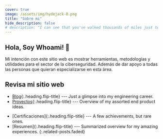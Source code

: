 ```yaml
---
cover: true
image: /assets/img/hydejack-8.png
title: "Sobre mi"
hide_description: false
# description: "I can see that you've walked thousands of miles just to reach this website, but that’s just my homepage. Have fun…"
---
```


## Hola, Soy Whoami! 🎉

Mi intención con este sitio web es mostrar herramientas, metodologías y utilidades para el sector de la ciberseguridad. Además de dar apoyo a todas las personas que quieran especializarse en esta área.



## Revisa mi sitio web

* [Blog]{:.heading.flip-title} --- Just a glimpse into my engineering career.
* [Proyectos]{:.heading.flip-title} ---  Overview of my assorted end product ideas.
<!-- * [Mini-Projects]{:.heading.flip-title} ---  My spare time practice projects. -->
* [Certificaciones]{:.heading.flip-title} --- A few achievements, but rare ones.
* [Resumen]{:.heading.flip-title} --- Summarized overview for my amazing experiences.
{:.related-posts.faded}

[blog]: blog-posts/
[proyectos]: projects/
<!-- [mini-projects]: mini-projects/ -->
[certifications]: certifications/
[resume]: resume/
